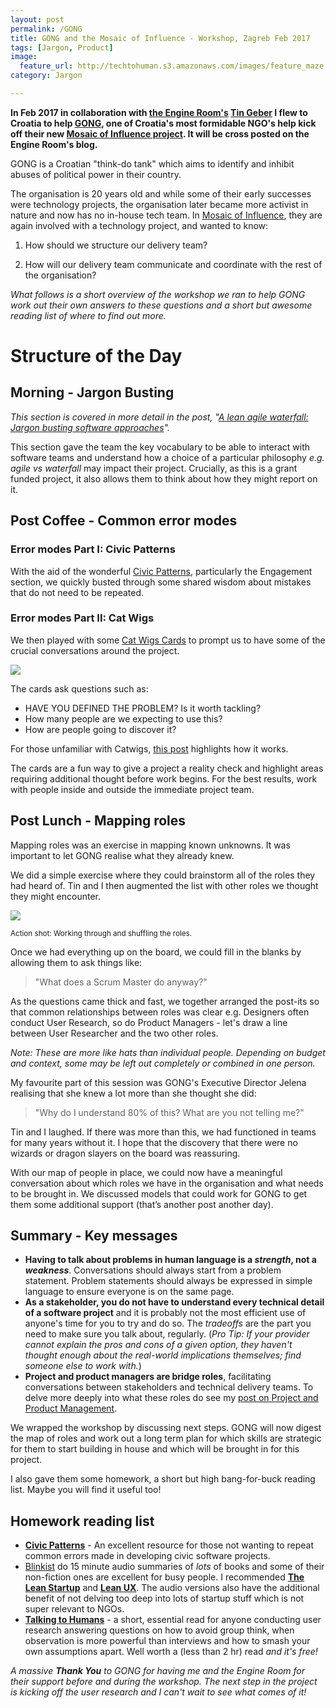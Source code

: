 ```yaml
---
layout: post
permalink: /GONG
title: GONG and the Mosaic of Influence - Workshop, Zagreb Feb 2017    
tags: [Jargon, Product]
image: 
  feature_url: http://techtohuman.s3.amazonaws.com/images/feature_maze.jpg
category: Jargon

---
```


**In Feb 2017 in collaboration with [the Engine Room's](https://www.theengineroom.org/) [Tin Geber](https://www.theengineroom.org/people/tin-geber/) I flew to Croatia to help [GONG](http://gong.hr/hr/), one of Croatia's most formidable NGO's help kick off their new [Mosaic of Influence project][moi]. It will be cross posted on the Engine Room's blog.**

[moi]: http://gijn.org/2016/11/23/europes-investigative-journalists-get-boost-from-google-dni-fund/

GONG is a Croatian "think-do tank" which aims to identify and inhibit abuses of political power in their country.

The organisation is 20 years old and while some of their early successes were technology projects, the organisation later became more activist in nature and now has no in-house tech team. In [Mosaic of Influence][moi], they are again involved with a technology project, and wanted to know:

1. How should we structure our delivery team?

2. How will our delivery team communicate and coordinate with the rest of the organisation?

*What follows is a short overview of the workshop we ran to help GONG work out their own answers to these questions and a short but awesome reading list of where to find out more.* 

# Structure of the Day 

## Morning - Jargon Busting  

*This section is covered in more detail in the post, "[A lean agile waterfall: Jargon busting software approaches](http://techtohuman.com/lean-agile-waterfall)".* 

This section gave the team the key vocabulary to be able to interact with software teams and understand how a choice of a particular philosophy *e.g. agile vs waterfall* may impact their project. Crucially, as this is a grant funded project, it also allows them to think about how they might report on it. 

## Post Coffee - Common error modes

### Error modes Part I: Civic Patterns

With the aid of the wonderful [Civic Patterns](http://civicpatterns.org/), particularly the Engagement section, we quickly busted through some shared wisdom about mistakes that do not need to be repeated. 

### Error modes Part II: Cat Wigs

We then played with some [Cat Wigs Cards](https://planb.nicecupoftea.org/2014/12/13/catwigs-a-conversation-with-your-project/) to prompt us to have some of the crucial conversations around the project. 

![](http://techtohuman.s3.amazonaws.com/images/catwig.png)

The cards ask questions such as: 

* HAVE YOU DEFINED THE PROBLEM? Is it worth tackling?
* How many people are we expecting to use this?
* How are people going to discover it? 

For those unfamiliar with Catwigs, [this post](https://planb.nicecupoftea.org/2014/12/13/catwigs-a-conversation-with-your-project/) highlights how it works. 

The cards are a fun way to give a project a reality check and highlight areas requiring additional thought before work begins. For the best results, work with people inside and outside the immediate project team. 

## Post Lunch - Mapping roles

Mapping roles was an exercise in mapping known unknowns. It was important to let GONG realise what they already knew. 

We did a simple exercise where they could brainstorm all of the roles they had heard of. Tin and I then augmented the list with other roles we thought they might encounter. 

![](http://techtohuman.s3.amazonaws.com/images/IMG_1034.JPG)

<small>Action shot: Working through and shuffling the roles.</small>

Once we had everything up on the board, we could fill in the blanks by allowing them to ask things like: 

> "What does a Scrum Master do anyway?"

As the questions came thick and fast, we together arranged the post-its so that common relationships between roles was clear e.g. Designers often conduct User Research, so do Product Managers - let's draw a line between User Researcher and the two other roles. 

<div class="well">
<em>Note: These are more like hats than individual people. Depending on budget and context, some may be left out completely or combined in one person.</em></div>

My favourite part of this session was GONG's Executive Director Jelena realising that she knew a lot more than she thought she did: 

> "Why do I understand 80% of this? What are you not telling me?"

Tin and I laughed. If there was more than this, we had functioned in teams for many years without it. I hope that the discovery that there were no wizards or dragon slayers on the board was reassuring. 

With our map of people in place, we could now have a meaningful conversation about which roles we have in the organisation and what needs to be brought in. We discussed models that could work for GONG to get them some additional support (that’s another post another day). 

## Summary - Key messages

* **Having to talk about problems in human language is a *strength*, not a *weakness***. Conversations should always start from a problem statement. Problem statements should always be expressed in simple language to ensure everyone is on the same page. 
* **As a stakeholder, you do not have to understand every technical detail of a software project** and it is probably not the most efficient use of anyone's time for you to try and do so. The *tradeoffs* are the part you need to make sure you talk about, regularly. (*Pro Tip: If your provider cannot explain the pros and cons of a given option, they haven't thought enough about the real-world implications themselves; find someone else to work with.*)
* **Project and product managers are bridge roles**, facilitating conversations between stakeholders and technical delivery teams. To delve more deeply into what these roles do see my [post on Project and Product Management](http://techtohuman.com/5_in_5_product_management). 

We wrapped the workshop by discussing next steps. GONG will now digest the map of roles and work out a long term plan for which skills are strategic for them to start building in house and which will be brought in for this project. 

I also gave them some homework, a short but high bang-for-buck reading list. Maybe you will find it useful too! 

## Homework reading list 

* **[Civic Patterns](http://civicpatterns.org/)** - An excellent resource for those not wanting to repeat common errors made in developing civic software projects. 
* [Blinkist](https://www.blinkist.com/) do 15 minute audio summaries of *lots* of books and some of their non-fiction ones are excellent for busy people. I recommended **[The Lean Startup](https://www.blinkist.com/books/the-lean-startup-en)** and **[Lean UX](https://www.blinkist.com/en/books/lean-ux-en.html)**. The audio versions also have the additional benefit of not delving too deep into lots of startup stuff which is not super relevant to NGOs. 
* **[Talking to Humans](http://www.talkingtohumans.com/)** - a short, essential read for anyone conducting user research answering questions on how to avoid group think, when observation is more powerful than interviews and how to smash your own assumptions apart. Well worth a (less than 2 hr) read *and it's free!* 

*A massive **Thank You** to GONG for having me and the Engine Room for their support before and during the workshop. The next step in the project is kicking off the user research and I can't wait to see what comes of it!*


